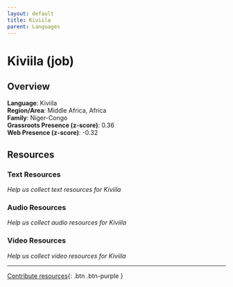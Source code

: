```yaml
---
layout: default
title: Kiviila
parent: Languages
---
```


# Kiviila (job)

## Overview

**Language**: Kiviila  
**Region/Area**: Middle Africa, Africa  
**Family**: Niger-Congo  
**Grassroots Presence (z-score)**: 0.36  
**Web Presence (z-score)**: -0.32  

## Resources

### Text Resources
*Help us collect text resources for Kiviila*

### Audio Resources
*Help us collect audio resources for Kiviila*

### Video Resources
*Help us collect video resources for Kiviila*

---

[Contribute resources](https://forms.office.com/e/1SfLJx3u1r){: .btn .btn-purple }
